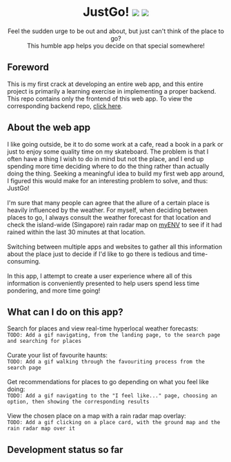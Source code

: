 <div align='center'>
  <h1>
    <div display='flex' align-items='center'>
      JustGo!
      <img src='https://user-images.githubusercontent.com/23531034/148372740-681d6810-c6ef-4560-b64e-996db9079e1e.png#gh-light-mode-only' />
      <img src='https://user-images.githubusercontent.com/23531034/148373133-da36d27f-8f04-49f4-a7c1-ecefd5818801.png#gh-dark-mode-only' />
    </div>
  </h1>
</div>

<p align='center'>
  Feel the sudden urge to be out and about, but just can't think of the place to go?
  <br />
  This humble app helps you decide on that special somewhere!
</p>

<h2>Foreword</h2>
This is my first crack at developing an entire web app, and this entire project is primarily a learning exercise in implementing a proper backend. This repo contains only the frontend of this web app. To view the corresponding backend repo, <a href='https://github.com/canneth/just-go-backend' rel='noreferrer'>click here</a>.

<h2>About the web app</h2>
I like going outside, be it to do some work at a cafe, read a book in a park or just to enjoy some quality time on my skateboard. The problem is that I often have a thing I wish to do in mind but not the place, and I end up spending more time deciding where to do the thing rather than actually doing the thing. Seeking a meaningful idea to build my first web app around, I figured this would make for an interesting problem to solve, and thus: JustGo!
<br />
<br />
I'm sure that many people can agree that the allure of a certain place is heavily influenced by the weather. For myself, when deciding between places to go, I always consult the weather forecast for that location and check the island-wide (Singapore) rain radar map on <a href='https://play.google.com/store/apps/details?id=sg.gov.nea&hl=en_SG&gl=US' rel='noreferrer'>myENV</a> to see if it had rained within the last 30 minutes at that location.
<br />
<br />
Switching between multiple apps and websites to gather all this information about the place just to decide if I'd like to go there is tedious and time-consuming.
<br />
<br />
In this app, I attempt to create a user experience where all of this information is conveniently presented to help users spend less time pondering, and more time going!

<h2>What can I do on this app?</h2>
Search for places and view real-time hyperlocal weather forecasts:
<br />
<code>TODO: Add a gif navigating, from the landing page, to the search page and searching for places</code>
<br />
<br />
Curate your list of favourite haunts:
<br />
<code>TODO: Add a gif walking through the favouriting process from the search page</code>
<br />
<br />
Get recommendations for places to go depending on what you feel like doing:
<br />
<code>TODO: Add a gif navigating to the "I feel like..." page, choosing an option, then showing the corresponding results</code>
<br />
<br />
View the chosen place on a map with a rain radar map overlay:
<br />
<code>TODO: Add a gif clicking on a place card, with the ground map and the rain radar map over it</code>

<h2>Development status so far</h2>
